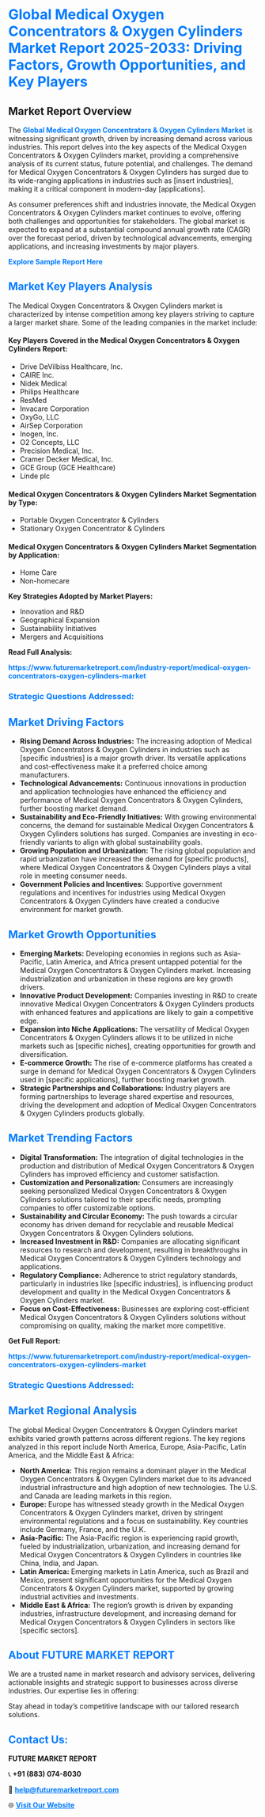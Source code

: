 <h1 style="color: #007BFF;">Global Medical Oxygen Concentrators & Oxygen Cylinders Market Report 2025-2033: Driving Factors, Growth Opportunities, and Key Players</h1>

<section id="overview">
<h2>Market Report Overview</h2>
<p>The <a href="https://www.futuremarketreport.com/industry-report/medical-oxygen-concentrators-oxygen-cylinders-market" style="color: #007BFF; text-decoration: none;"><strong>Global Medical Oxygen Concentrators & Oxygen Cylinders Market</strong></a> is witnessing significant growth, driven by increasing demand across various industries. This report delves into the key aspects of the Medical Oxygen Concentrators & Oxygen Cylinders market, providing a comprehensive analysis of its current status, future potential, and challenges. The demand for Medical Oxygen Concentrators & Oxygen Cylinders has surged due to its wide-ranging applications in industries such as [insert industries], making it a critical component in modern-day [applications].</p>
<p>As consumer preferences shift and industries innovate, the Medical Oxygen Concentrators & Oxygen Cylinders market continues to evolve, offering both challenges and opportunities for stakeholders. The global market is expected to expand at a substantial compound annual growth rate (CAGR) over the forecast period, driven by technological advancements, emerging applications, and increasing investments by major players.</p>
</section>

<section id="overview">
<p><a href="https://www.futuremarketreport.com/request-sample/reportId=78672" style="color: #007BFF; text-decoration: none;"><strong>Explore Sample Report Here</strong></a></p>
</section>

<section id="key-players">
<h2 style="color: #007BFF;">Market Key Players Analysis</h2>
<p>The Medical Oxygen Concentrators & Oxygen Cylinders market is characterized by intense competition among key players striving to capture a larger market share. Some of the leading companies in the market include:</p>
<h4>Key Players Covered in the Medical Oxygen Concentrators & Oxygen Cylinders Report:</h4>
<ul><li>Drive DeVilbiss Healthcare, Inc.</li><li>CAIRE Inc.</li><li>Nidek Medical</li><li>Philips Healthcare</li><li>ResMed</li><li>Invacare Corporation</li><li>OxyGo, LLC</li><li>AirSep Corporation</li><li>Inogen, Inc.</li><li>O2 Concepts, LLC</li><li>Precision Medical, Inc.</li><li>Cramer Decker Medical, Inc.</li><li>GCE Group (GCE Healthcare)</li><li>Linde plc</li></ul>
<h4>Medical Oxygen Concentrators & Oxygen Cylinders Market Segmentation by Type:</h4>
<ul><li>Portable Oxygen Concentrator &amp; Cylinders</li><li>Stationary Oxygen Concentrator &amp; Cylinders</li></ul>

<h4>Medical Oxygen Concentrators & Oxygen Cylinders Market Segmentation by Application:</h4>
<ul><li>Home Care</li><li>Non-homecare</li></ul>
<p><strong>Key Strategies Adopted by Market Players:</strong></p>
<ul>
<li>Innovation and R&D</li>
<li>Geographical Expansion</li>
<li>Sustainability Initiatives</li>
<li>Mergers and Acquisitions</li>
</ul>
</section>

<section>
<p><strong>Read Full Analysis: </strong></p><a href="https://www.futuremarketreport.com/industry-report/medical-oxygen-concentrators-oxygen-cylinders-market" style="color: #007BFF; text-decoration: none;"><strong>https://www.futuremarketreport.com/industry-report/medical-oxygen-concentrators-oxygen-cylinders-market</strong></a>
<h3 style="color: #007BFF;">Strategic Questions Addressed:</h3>
</section>

<section id="driving-factors">
<h2 style="color: #007BFF;">Market Driving Factors</h2>
<ul>
<li><strong>Rising Demand Across Industries:</strong> The increasing adoption of Medical Oxygen Concentrators & Oxygen Cylinders in industries such as [specific industries] is a major growth driver. Its versatile applications and cost-effectiveness make it a preferred choice among manufacturers.</li>
<li><strong>Technological Advancements:</strong> Continuous innovations in production and application technologies have enhanced the efficiency and performance of Medical Oxygen Concentrators & Oxygen Cylinders, further boosting market demand.</li>
<li><strong>Sustainability and Eco-Friendly Initiatives:</strong> With growing environmental concerns, the demand for sustainable Medical Oxygen Concentrators & Oxygen Cylinders solutions has surged. Companies are investing in eco-friendly variants to align with global sustainability goals.</li>
<li><strong>Growing Population and Urbanization:</strong> The rising global population and rapid urbanization have increased the demand for [specific products], where Medical Oxygen Concentrators & Oxygen Cylinders plays a vital role in meeting consumer needs.</li>
<li><strong>Government Policies and Incentives:</strong> Supportive government regulations and incentives for industries using Medical Oxygen Concentrators & Oxygen Cylinders have created a conducive environment for market growth.</li>
</ul>
</section>

<section id="growth-opportunities">
<h2 style="color: #007BFF;">Market Growth Opportunities</h2>
<ul>
<li><strong>Emerging Markets:</strong> Developing economies in regions such as Asia-Pacific, Latin America, and Africa present untapped potential for the Medical Oxygen Concentrators & Oxygen Cylinders market. Increasing industrialization and urbanization in these regions are key growth drivers.</li>
<li><strong>Innovative Product Development:</strong> Companies investing in R&D to create innovative Medical Oxygen Concentrators & Oxygen Cylinders products with enhanced features and applications are likely to gain a competitive edge.</li>
<li><strong>Expansion into Niche Applications:</strong> The versatility of Medical Oxygen Concentrators & Oxygen Cylinders allows it to be utilized in niche markets such as [specific niches], creating opportunities for growth and diversification.</li>
<li><strong>E-commerce Growth:</strong> The rise of e-commerce platforms has created a surge in demand for Medical Oxygen Concentrators & Oxygen Cylinders used in [specific applications], further boosting market growth.</li>
<li><strong>Strategic Partnerships and Collaborations:</strong> Industry players are forming partnerships to leverage shared expertise and resources, driving the development and adoption of Medical Oxygen Concentrators & Oxygen Cylinders products globally.</li>
</ul>
</section>

<section id="trending-factors">
<h2 style="color: #007BFF;">Market Trending Factors</h2>
<ul>
<li><strong>Digital Transformation:</strong> The integration of digital technologies in the production and distribution of Medical Oxygen Concentrators & Oxygen Cylinders has improved efficiency and customer satisfaction.</li>
<li><strong>Customization and Personalization:</strong> Consumers are increasingly seeking personalized Medical Oxygen Concentrators & Oxygen Cylinders solutions tailored to their specific needs, prompting companies to offer customizable options.</li>
<li><strong>Sustainability and Circular Economy:</strong> The push towards a circular economy has driven demand for recyclable and reusable Medical Oxygen Concentrators & Oxygen Cylinders solutions.</li>
<li><strong>Increased Investment in R&D:</strong> Companies are allocating significant resources to research and development, resulting in breakthroughs in Medical Oxygen Concentrators & Oxygen Cylinders technology and applications.</li>
<li><strong>Regulatory Compliance:</strong> Adherence to strict regulatory standards, particularly in industries like [specific industries], is influencing product development and quality in the Medical Oxygen Concentrators & Oxygen Cylinders market.</li>
<li><strong>Focus on Cost-Effectiveness:</strong> Businesses are exploring cost-efficient Medical Oxygen Concentrators & Oxygen Cylinders solutions without compromising on quality, making the market more competitive.</li>
</ul>
</section>

<section>
<p><strong>Get Full Report: </strong></p><a href="https://www.futuremarketreport.com/industry-report/medical-oxygen-concentrators-oxygen-cylinders-market" style="color: #007BFF; text-decoration: none;"><strong>https://www.futuremarketreport.com/industry-report/medical-oxygen-concentrators-oxygen-cylinders-market</strong></a>
<h3 style="color: #007BFF;">Strategic Questions Addressed:</h3>
</section>


<section id="regional-analysis">
<h2 style="color: #007BFF;">Market Regional Analysis</h2>
<p>The global Medical Oxygen Concentrators & Oxygen Cylinders market exhibits varied growth patterns across different regions. The key regions analyzed in this report include North America, Europe, Asia-Pacific, Latin America, and the Middle East & Africa:</p>
<ul>
<li><strong>North America:</strong> This region remains a dominant player in the Medical Oxygen Concentrators & Oxygen Cylinders market due to its advanced industrial infrastructure and high adoption of new technologies. The U.S. and Canada are leading markets in this region.</li>
<li><strong>Europe:</strong> Europe has witnessed steady growth in the Medical Oxygen Concentrators & Oxygen Cylinders market, driven by stringent environmental regulations and a focus on sustainability. Key countries include Germany, France, and the U.K.</li>
<li><strong>Asia-Pacific:</strong> The Asia-Pacific region is experiencing rapid growth, fueled by industrialization, urbanization, and increasing demand for Medical Oxygen Concentrators & Oxygen Cylinders in countries like China, India, and Japan.</li>
<li><strong>Latin America:</strong> Emerging markets in Latin America, such as Brazil and Mexico, present significant opportunities for the Medical Oxygen Concentrators & Oxygen Cylinders market, supported by growing industrial activities and investments.</li>
<li><strong>Middle East & Africa:</strong> The region’s growth is driven by expanding industries, infrastructure development, and increasing demand for Medical Oxygen Concentrators & Oxygen Cylinders in sectors like [specific sectors].</li>
</ul>
</section>

<footer>
<h2 style="color: #007BFF;">About FUTURE MARKET REPORT</h2>
<p>We are a trusted name in market research and advisory services, delivering actionable insights and strategic support to businesses across diverse industries. Our expertise lies in offering:</p>

<p>Stay ahead in today’s competitive landscape with our tailored research solutions.</p>

<h2 style="color: #007BFF;">Contact Us:</h2>
<p><strong>FUTURE MARKET REPORT</strong></p>
<p>📞 <strong>+91 (883) 074-8030</strong></p>
<p>📧 <strong><a href="mailto:help@futuremarketreport.com" style="color: #007BFF;">help@futuremarketreport.com</a></strong></p>
<p>🌐 <strong><a href="https://www.futuremarketreport.com/" style="color: #007BFF;">Visit Our Website</a></strong></p>
</footer>